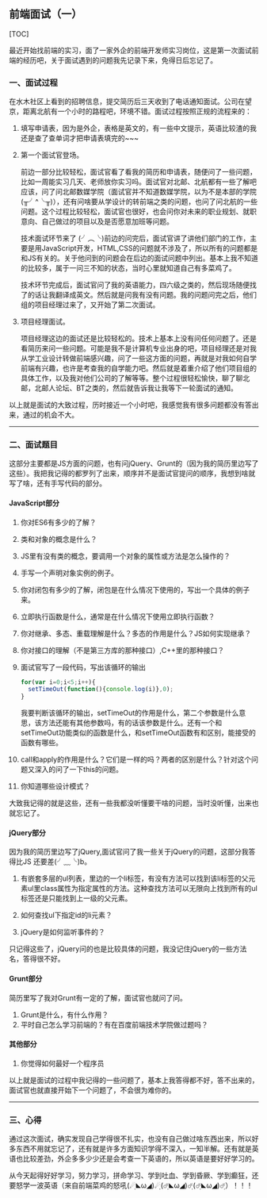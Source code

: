 ## 前端面试（一）

[TOC]

最近开始找前端的实习，面了一家外企的前端开发师实习岗位，这是第一次面试前端的经历吧，关于面试遇到的问题我先记录下来，免得日后忘记了。

### 一、面试过程

在水木社区上看到的招聘信息，提交简历后三天收到了电话通知面试。公司在望京，距离北航有一个小时的路程吧，环境不错。面试过程按照正规的流程来的：

1. 填写申请表，因为是外企，表格是英文的，有一些中文提示，英语比较渣的我还是查了查单词才把申请表填完的~~~

2. 第一个面试官登场。

   前边一部分比较轻松，面试官看了看我的简历和申请表，随便问了一些问题，比如一周能实习几天、老师放你实习吗。面试官对北邮、北航都有一些了解吧应该，问了问北邮数媒学院（面试官并不知道数媒学院，以为不是本部的学院(╥╯^╰╥)），还有问啥要从学设计的转前端之类的问题，也问了问北航的一些问题。这个过程比较轻松，面试官也很好，也会问你对未来的职业规划、就职意向、自己做过的项目以及是否愿意加班等问题。

   技术面试环节来了 (╯︵╰)前边的问完后，面试官讲了讲他们部门的工作，主要是用JavaScript开发，HTML,CSS的问题就不涉及了，所以所有的问题都是和JS有关的。关于他问到的问题会在后边的面试问题中列出。基本上我不知道的比较多，属于一问三不知的状态，当时心里就知道自己有多菜鸡了。

   技术环节完成后，面试官问了我的英语能力，四六级之类的，然后现场随便找了的话让我翻译成英文。然后就是问我有没有问题。我的问题问完之后，他们组的项目经理过来了，又开始了第二次面试。

3. 项目经理面试。

   项目经理这边的面试还是比较轻松的。技术上基本上没有问任何问题了。还是看简历来问一些问题。可能是我不是计算机专业出身的吧，项目经理还是对我从学工业设计转做前端感兴趣，问了一些这方面的问题，再就是对我如何自学前端有兴趣，也许是考查我的自学能力吧。然后就是着重介绍了他们项目组的具体工作，以及我对他们公司的了解等等。整个过程很轻松愉快，聊了聊北邮，北邮人论坛、BT之类的，然后就告诉我让我等下一轮面试的通知。

以上就是面试的大致过程，历时接近一个小时吧，我感觉我有很多问题都没有答出来，通过的机会不大。

---

### 二、面试题目

这部分主要都是JS方面的问题，也有问jQuery、Grunt的（因为我的简历里边写了这些）。我把我记得的都罗列了出来，顺序并不是面试官提问的顺序，我想到啥就写了啥，还有手写代码的部分。

#### JavaScript部分

1. 你对ES6有多少的了解？

2. 类和对象的概念是什么？

3. JS里有没有类的概念，要调用一个对象的属性或方法是怎么操作的？

4. 手写一个声明对象实例的例子。

5. 你对闭包有多少的了解，闭包是在什么情况下使用的，写出一个具体的例子来。

6. 立即执行函数是什么，通常是在什么情况下使用立即执行函数？

7. 你对继承、多态、重载理解是什么？多态的作用是什么？JS如何实现继承？

8. 你对接口的理解（不是第三方库的那种接口）,C++里的那种接口？

9. 面试官写了一段代码，写出该循环的输出

   ```js
   for(var i=0;i<5;i++){
     setTimeOut(function(){console.log(i)},0);
   }
   ```

   ​       我要判断该循环的输出，setTimeOut的作用是什么，第二个参数是什么意思，该方法还能有其他参数吗，有的话该参数是什么。还有一个和setTimeOut功能类似的函数是什么，和setTimeOut函数有和区别，能接受的函数有哪些。

10. call和apply的作用是什么？它们是一样的吗？两者的区别是什么？针对这个问题又深入的问了一下this的问题。

11. 你知道哪些设计模式？

大致我记得的就是这些，还有一些我都没听懂要干啥的问题，当时没听懂，出来也就忘记了。

#### jQuery部分

因为我的简历里边写了jQuery,面试官问了我一些关于jQuery的问题，这部分我答得比JS 还要差(╯﹏╰)b。

1. 有嵌套多层的ul列表，里边的一个li标签，有没有方法可以找到该li标签的父元素ul里class属性为指定属性的方法。这种查找方法可以无限向上找到所有的ul标签还是只能找到上一级的父元素。


2. 如何查找ul下指定id的li元素？
3. jQuery是如何监听事件的？

只记得这些了，jQuery问的也是比较具体的问题，我没记住jQuery的一些方法名，答得很不好。

#### Grunt部分

简历里写了我对Grunt有一定的了解，面试官也就问了问。

1. Grunt是什么，有什么作用？
2. 平时自己怎么学习前端的？有在百度前端技术学院做过题吗？

#### 其他部分

1. 你觉得如何最好一个程序员

以上就是面试的过程中我记得的一些问题了，基本上我答得都不好，答不出来的，面试官也就直接开始下一个问题了，不会很为难你的。

***

### 三、心得

通过这次面试，确实发现自己学得很不扎实，也没有自己做过啥东西出来，所以好多东西不用就忘记了，还有就是许多方面知识学得不深入，一知半解。还有就是英语也比较差劲，外企多多少少还是会考查一下英语的，所以英语是要好好学习的。

从今天起得好好学习，努力学习，拼命学习、学到吐血、学到昏厥、学到癫狂，还要怒学一波英语（来自前端菜鸡的怒吼(☄ฺ◣ω◢)☄ฺ(☄ฺ◣ω◢)☄ฺ(☄ฺ◣ω◢)☄ฺ）！！！





